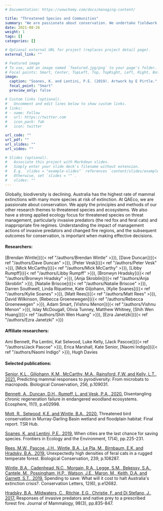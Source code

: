 ```yaml
---
# Documentation: https://wowchemy.com/docs/managing-content/

title: "Threatened Species and Communities"
summary: "We are passionate about conservation. We undertake fieldwork to understand management implications and apply the principles of our other research themes to threatened species and communities."
date: 2021-08-26
weight: 1
tags: []
categories: []

# Optional external URL for project (replaces project detail page).
external_link: ""

# Featured image
# To use, add an image named `featured.jpg/png` to your page's folder.
# Focal points: Smart, Center, TopLeft, Top, TopRight, Left, Right, BottomLeft, Bottom, BottomRight.
image:
  caption: "Soanes, K. and Lentini, P.E. (2019). Artwork by E Pirtle."
  focal_point: "Smart"
  preview_only: false

# Custom links (optional).
#   Uncomment and edit lines below to show custom links.
# links:
# - name: Follow
#   url: https://twitter.com
#   icon_pack: fab
#   icon: twitter

url_code: ""
url_pdf: ""
url_slides: ""
url_video: ""

# Slides (optional).
#   Associate this project with Markdown slides.
#   Simply enter your slide deck's filename without extension.
#   E.g. `slides = "example-slides"` references `content/slides/example-slides.md`.
#   Otherwise, set `slides = ""`.
#   slides: ""
---
```

Globally, biodiversity is declining. Australia has the highest rate of mammal extinctions with many more species at risk of extinction. At QAEco, we are passionate about conservation. We apply the principles and methods of our other research themes to threatened species and ecosystems. We also have a strong applied ecology focus for threatened species on threat management, particularly invasive predators (the red fox and feral cats) and inappropriate fire regimes. Understanding the impact of management actions of invasive predators and changed fire regions, and the subsequent outcomes for conservation, is important when making effective decisions.

#### Researchers: 
[Brendan Wintle]({{< ref "/authors/Brendan Wintle" >}}), [Dave Duncan]({{< ref "/authors/Dave Duncan" >}}), [Peter Vesk]({{< ref "/authors/Peter Vesk" >}}), [Mick McCarthy]({{< ref "/authors/Mick McCarthy" >}}), [Libby Rumpff]({{< ref "/authors/Libby Rumpff" >}}), [Bronwyn Hradsky]({{< ref "/authors/Bronwyn Hradsky" >}}), [Anja Skroblin]({{< ref "/authors/Anja Skroblin" >}}), [Natalie Briscoe]({{< ref "/authors/Natalie Briscoe" >}}), Darren Southwell, Linda Riquelme, Kate Giljohann, [Kylie Soanes]({{< ref "/authors/Kylie Soanes" >}}), [Matt Rees]({{< ref "/authors/Matt Rees" >}}), David Wilkinson, [Rebecca Groenewegen]({{< ref "/authors/Rebecca Groenewegen" >}}), Adam Smart, [Vishnu Menon]({{< ref "/authors/Vishnu Menon" >}}), Islay McDougall, Olivia Tunney, Matthew Whitney, [Shih Wen Huang]({{< ref "/authors/Shih Wen Huang" >}}), [Ezra Janetzki]({{< ref "/authors/Ezra Janetzki" >}})

#### Affiliate researchers:
Ami Bennett, Pia Lentini, Kat Selwood, Luke Kelly, [Jack Pascoe]({{< ref "/authors/Jack Pascoe" >}}), Erica Marshall, Kate Senior, [Naomi Indigo]({{< ref "/authors/Naomi Indigo" >}}), Hugh Davies

#### Selected publications:
[Senior, K.L., Giljohann, K.M., McCarthy, M.A., Rainsford, F.W. and Kelly, L.T., 2021.](https://doi.org/10.1016/j.biocon.2021.109031) Predicting mammal responses to pyrodiversity: From microbats to macropods. Biological Conservation, 256, p.109031.

[Bennett, A., Duncan, D.H., Rumpff, L. and Vesk, P.A., 2020.](https://doi.org/10.1002/ecs2.2998) Disentangling chronic regeneration failure in endangered woodland ecosystems. Ecosphere, 11(1), p.e02998.

[Mott, R., Selwood, K.E. and Wintle, B.A., 2020.](https://www.nespthreatenedspecies.edu.au/media/1qcbawcm/4-4-7-mdb-bird-model-report_v5.pdf) Threatened bird conservation in Murray-Darling Basin wetland and floodplain habitat: Final report. TSR Hub.

[Soanes, K. and Lentini, P.E., 2019.](https://doi.org/10.1002/fee.2032) When cities are the last chance for saving species. Frontiers in Ecology and the Environment, 17(4), pp.225-231.

[Rees, M.W., Pascoe, J.H., Wintle, B.A., Le Pla, M., Birnbaum, E.K. and Hradsky, B.A., 2019.](https://doi.org/10.1016/j.biocon.2019.108287) Unexpectedly high densities of feral cats in a rugged temperate forest. Biological Conservation, 239, p.108287.

[Wintle, B.A., Cadenhead, N.C., Morgain, R.A., Legge, S.M., Bekessy, S.A., Cantele, M., Possingham, H.P., Watson, J.E., Maron, M., Keith, D.A. and Garnett, S.T., 2019.](https://doi.org/10.1111/conl.12682) Spending to save: What will it cost to halt Australia's extinction crisis?. Conservation Letters, 12(6), p.e12682.

[Hradsky, B.A., Mildwaters, C., Ritchie, E.G., Christie, F. and Di Stefano, J., 2017.](https://doi.org/10.1093/jmammal/gyx010) Responses of invasive predators and native prey to a prescribed forest fire. Journal of Mammalogy, 98(3), pp.835-847.